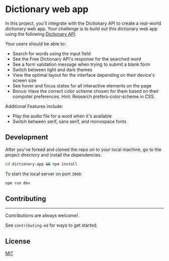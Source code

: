 # Dictionary web app

In this project, you'll integrate with the Dictionary API to create a real-world dictionary web app. Your challenge is to build out this dictionary web app using the following [Dictionary API](https://dictionaryapi.dev/).

Your users should be able to:

- Search for words using the input field
- See the Free Dictionary API's response for the searched word
- See a form validation message when trying to submit a blank form
- Switch between light and dark themes
- View the optimal layout for the interface depending on their device's screen size
- See hover and focus states for all interactive elements on the page
- Bonus: Have the correct color scheme chosen for them based on their computer preferences. Hint: Research prefers-color-scheme in CSS.

Additional Features include:

- Play the audio file for a word when it's available
- Switch between serif, sans serif, and monospace fonts

## Development

After you've forked and cloned the repo on to your local machine, go to the project directory and install the dependencies.

```bash
cd dictionary-app && npm install
```

To start the local server on port `3000`:

```bash
npm run dev
```

## Contributing

---

Contributions are always welcome!

See `contributing.md` for ways to get started.

## License

[MIT](/LICENSE)
